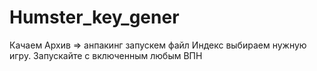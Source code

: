 # Humster_key_gener

Качаем Архив => анпакинг запускем файл Индекс выбираем нужную игру.
Запускайте с включенным любым ВПН
